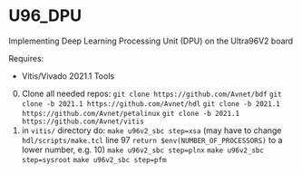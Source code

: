 # U96_DPU
Implementing Deep Learning Processing Unit (DPU) on the Ultra96V2 board

Requires:
- Vitis/Vivado 2021.1 Tools

0. Clone all needed repos:
  ``git clone https://github.com/Avnet/bdf``
  ``git clone -b 2021.1 https://github.com/Avnet/hdl``
  ``git clone -b 2021.1 https://github.com/Avnet/petalinux``
  ``git clone -b 2021.1 https://github.com/Avnet/vitis``
2. in ``vitis/`` directory do:
  ``make u96v2_sbc step=xsa`` (may have to change ``hdl/scripts/make.tcl`` line 97 ``return $env(NUMBER_OF_PROCESSORS)`` to a lower number, e.g. 10)
  ``make u96v2_sbc step=plnx``
  ``make u96v2_sbc step=sysroot``
  ``make u96v2_sbc step=pfm``
